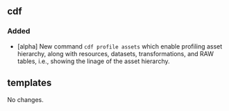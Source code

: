 ## cdf 

### Added

- [alpha] New command `cdf profile assets` which enable profiling asset
hierarchy, along with resources, datasets, transformations, and RAW
tables, i.e., showing the linage of the asset hierarchy.

## templates

No changes.
